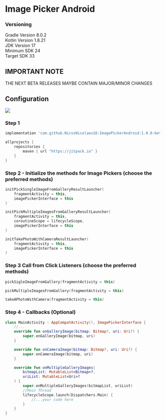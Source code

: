 # Image Picker Android

### Versioning

Gradle Version 8.0.2 <br />
Kotlin Version 1.8.21 <br />
JDK Version 17 <br />
Minimum SDK 24 <br />
Target SDK 33 <br />

## IMPORTANT NOTE

THE NEXT BETA RELEASES MAYBE CONTAIN MAJOR/MINOR CHANGES

## Configuration

[![](https://jitpack.io/v/NicosNicolaou16/ImagePickerAndroid.svg)](https://jitpack.io/#NicosNicolaou16/ImagePickerAndroid)

### Step 1

```Groovy
implementation 'com.github.NicosNicolaou16:ImagePickerAndroid:1.0.0-beta1'
```

```Groovy
allprojects {
    repositories {
        maven { url "https://jitpack.io" }
    }
}
```

### Step 2 - Initialize the methods for Image Pickers (choose the preferred methods)

```Kotlin
initPickSingleImageFromGalleryResultLauncher(
    fragmentActivity = this,
    imagePickerInterface = this
)

initPickMultipleImagesFromGalleryResultLauncher(
    fragmentActivity = this,
    coroutineScope = lifecycleScope,
    imagePickerInterface = this
)

initTakePhotoWithCameraResultLauncher(
    fragmentActivity = this,
    imagePickerInterface = this
)
```

### Step 3 Call from Click Listeners (choose the preferred methods)

```Kotlin
pickSigleImageFromGallery(fragmentActivity = this)

pickMultipleImagesFromGallery(fragmentActivity = this)

takeAPhotoWithCamera(fragmentActivity = this)
```

### Step 4 - Callbacks (Optional)

```Kotlin
class MainActivity : AppCompatActivity(), ImagePickerInterface {
    //...
    override fun onGalleryImage(bitmap: Bitmap?, uri: Uri?) {
        super.onGalleryImage(bitmap, uri)
    }

    override fun onCameraImage(bitmap: Bitmap?, uri: Uri?) {
        super.onCameraImage(bitmap, uri)
    }

    override fun onMultipleGalleryImages(
        bitmapList: MutableList<Bitmap>?,
        uriList: MutableList<Uri>?
    ) {
        super.onMultipleGalleryImages(bitmapList, uriList)
        //Main Thread
        lifecycleScope.launch(Dispatchers.Main) {
            //...your code here
        }
    }
}
```